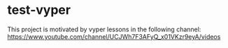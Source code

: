 # test-vyper

This project is motivated by vyper lessons in the following channel: https://www.youtube.com/channel/UCJWh7F3AFyQ_x01VKzr9eyA/videos 
